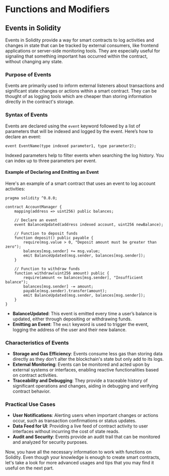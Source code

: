 # Functions and Modifiers

## Events in Solidity

Events in Solidity provide a way for smart contracts to log activities and changes in state that can be tracked by external consumers, like frontend applications or server-side monitoring tools. They are especially useful for signaling that something important has occurred within the contract, without changing any state.

### Purpose of Events

Events are primarily used to inform external listeners about transactions and significant state changes or actions within a smart contract. They can be thought of as logging tools which are cheaper than storing information directly in the contract's storage.

### Syntax of Events

Events are declared using the `event` keyword followed by a list of parameters that will be indexed and logged by the event. Here’s how to declare an event:

```solidity
event EventName(type indexed parameter1, type parameter2);
```

Indexed parameters help to filter events when searching the log history. You can index up to three parameters per event.

#### Example of Declaring and Emitting an Event

Here's an example of a smart contract that uses an event to log account activities:

```solidity
pragma solidity ^0.8.0;

contract AccountManager {
    mapping(address => uint256) public balances;

    // Declare an event
    event BalanceUpdated(address indexed account, uint256 newBalance);

    // Function to deposit funds
    function deposit() public payable {
        require(msg.value > 0, "Deposit amount must be greater than zero");
        balances[msg.sender] += msg.value;
        emit BalanceUpdated(msg.sender, balances[msg.sender]);
    }

    // Function to withdraw funds
    function withdraw(uint256 amount) public {
        require(amount <= balances[msg.sender], "Insufficient balance");
        balances[msg.sender] -= amount;
        payable(msg.sender).transfer(amount);
        emit BalanceUpdated(msg.sender, balances[msg.sender]);
    }
}
```

- **BalanceUpdated**: This event is emitted every time a user’s balance is updated, either through depositing or withdrawing funds.
- **Emitting an Event**: The `emit` keyword is used to trigger the event, logging the address of the user and their new balance.

### Characteristics of Events

- **Storage and Gas Efficiency**: Events consume less gas than storing data directly as they don't alter the blockchain's state but only add to its logs.
- **External Monitoring**: Events can be monitored and acted upon by external systems or interfaces, enabling reactive functionalities based on contract activities.
- **Traceability and Debugging**: They provide a traceable history of significant operations and changes, aiding in debugging and verifying contract behavior.

### Practical Use Cases

- **User Notifications**: Alerting users when important changes or actions occur, such as transaction confirmations or status updates.
- **Data Feed for UI**: Providing a live feed of contract activity to user interfaces without incurring the cost of state reads.
- **Audit and Security**: Events provide an audit trail that can be monitored and analyzed for security purposes.

Now, you have all the necessary information to work with functions on Solidity. Even though your knowledge is enough to create smart contracts, let's take a look for more advanced usages and tips that you may find it useful on the next part.
